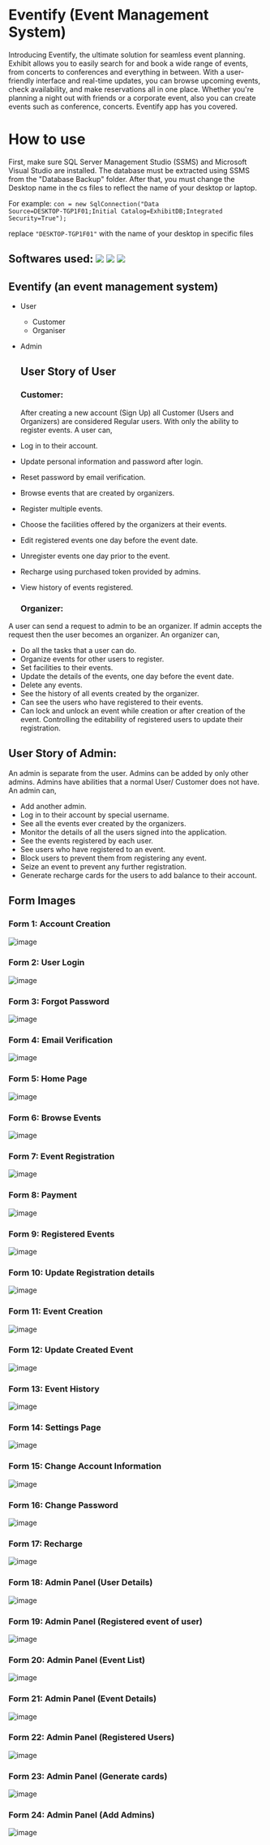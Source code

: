 # Eventify (Event Management System)
Introducing Eventify, the ultimate solution for seamless event planning. Exhibit allows you to easily search for and book a wide range of events, from concerts to conferences and everything in between. With a user-friendly interface and real-time updates, you can browse upcoming events, check availability, and make reservations all in one place. Whether you're planning a night out with friends or a corporate event, also you can create events such as conference, concerts. Eventify app has you covered.

# How to use
First, make sure SQL Server Management Studio (SSMS) and Microsoft Visual Studio are installed. The database must be extracted using SSMS from the "Database Backup" folder. After that, you must change the Desktop name in the cs files to reflect the name of your desktop or laptop. 

For example: 
<code>con = new SqlConnection("Data Source=DESKTOP-TGP1F01;Initial Catalog=ExhibitDB;Integrated Security=True");</code>

replace <code>"DESKTOP-TGP1F01"</code> with the name of your desktop in specific files

## Softwares used: <img src="https://img.shields.io/badge/Microsoft_SQL_Server-CC2927?style=for-the-badge&logo=microsoft-sql-server&logoColor=white"> <img src="https://img.shields.io/badge/Visual_Studio-5C2D91?style=for-the-badge&logo=visual%20studio&logoColor=white"> <img src="https://img.shields.io/badge/Adobe%20Photoshop-31A8FF?style=for-the-badge&logo=Adobe%20Photoshop&logoColor=black">

## Eventify (an event management system)
- User
   - Customer
   - Organiser
- Admin

  ## User Story of User

  ### Customer:
  After creating a new account (Sign Up) all Customer (Users and Organizers) are considered Regular users. With only the ability to register events.
A user can,
- Log in to their account.
- Update personal information and password after login.
- Reset password by email verification.
- Browse events that are created by organizers.
- Register multiple events.
- Choose the facilities offered by the organizers at their events.
- Edit registered events one day before the event date.
- Unregister events one day prior to the event.
- Recharge using purchased token provided by admins.
- View history of events registered.

  ### Organizer:
A user can send a request to admin to be an organizer. If admin accepts the request 
then the user becomes an organizer.
An organizer can,
- Do all the tasks that a user can do.
-	Organize events for other users to register.
-	Set facilities to their events.
-	Update the details of the events, one day before the event date.
-	Delete any events.
-	See the history of all events created by the organizer.
-	Can see the users who have registered to their events.
-	Can lock and unlock an event while creation or after creation of the event. Controlling the
editability of registered users to update their registration.

## User Story of Admin:
An admin is separate from the user. Admins can be added by only other admins. Admins have abilities that a normal User/ Customer does not have.
An admin can,
-	Add another admin.
-	Log in to their account by special username.
-	See all the events ever created by the organizers.
-	Monitor the details of all the users signed into the application.
-	See the events registered by each user.
-	See users who have registered to an event.
-	Block users to prevent them from registering any event.
-	Seize an event to prevent any further registration.
-	Generate recharge cards for the users to add balance to their account.

## Form Images
### Form 1: Account Creation
  ![image](https://github.com/user-attachments/assets/f7362f39-27aa-42e2-881c-6ded53579f28)

### Form 2: User Login
  ![image](https://github.com/user-attachments/assets/8d087e11-0513-4a6d-9379-2b23662f2ebd)

  ### Form 3: Forgot Password
  ![image](https://github.com/user-attachments/assets/9f8f0dc9-884b-4de6-a6d9-a20fdaf9225f)

  ### Form 4: Email Verification
  ![image](https://github.com/user-attachments/assets/fc52109e-877f-4e7d-a47c-7641ea50185b)

  ### Form 5: Home Page
  ![image](https://github.com/user-attachments/assets/c717b33b-7f38-4612-8f05-d719acf854d6)

  ### Form 6: Browse Events
  ![image](https://github.com/user-attachments/assets/d4a37667-2137-475f-8f3e-423bb93cb1f0)

  ### Form 7: Event Registration
  ![image](https://github.com/user-attachments/assets/a5b70d62-f3d0-483d-830b-be12ba7dccd9)

 ### Form 8: Payment
 ![image](https://github.com/user-attachments/assets/d874a1bd-078f-40ee-b84b-b4eb0936bad9)

 ### Form 9: Registered Events
 ![image](https://github.com/user-attachments/assets/072205e2-a0ef-4e3a-aa76-1d4fe7773577)

 ### Form 10: Update Registration details
 ![image](https://github.com/user-attachments/assets/3e42867f-995d-49df-9c03-5f0cb2752781)

 ### Form 11: Event Creation
 ![image](https://github.com/user-attachments/assets/bf1f6e54-2fde-4dfa-b2c2-d6c0ecb071f9)

 ### Form 12: Update Created Event
 ![image](https://github.com/user-attachments/assets/4dc8acf9-8b12-48e5-86f7-38d6d264513c)

 ### Form 13: Event History
 ![image](https://github.com/user-attachments/assets/ab74a8ca-9e40-4247-b7e9-be656c6f9034)

 ### Form 14: Settings Page
 ![image](https://github.com/user-attachments/assets/847a2ff7-aeb0-4d55-8a73-8fc49b2f84b8)

 ### Form 15: Change Account Information
 ![image](https://github.com/user-attachments/assets/e098b32c-815e-4458-a8d8-dcbc144353b7)

 ### Form 16: Change Password
 ![image](https://github.com/user-attachments/assets/aa485af0-64c3-4126-b74e-12f3173e025f)

 ### Form 17: Recharge
 ![image](https://github.com/user-attachments/assets/9ab887c3-9b09-4563-9358-721238c9ae7d)

### Form 18: Admin Panel (User Details)
![image](https://github.com/user-attachments/assets/faf10a4c-45d5-469e-a2f8-f7565c0cbeec)

### Form 19: Admin Panel (Registered event of user)
![image](https://github.com/user-attachments/assets/c0c575b4-bdd8-47d1-b525-424761313949)

### Form 20: Admin Panel (Event List)
![image](https://github.com/user-attachments/assets/b9ded9da-06ef-49cc-a60b-374686add9fd)

### Form 21: Admin Panel (Event Details)
![image](https://github.com/user-attachments/assets/805a0b33-998d-4087-b757-6987a6b7c87b)

### Form 22: Admin Panel (Registered Users)
![image](https://github.com/user-attachments/assets/8fdb6f62-ba11-4b2b-864b-84277d111862)

### Form 23: Admin Panel (Generate cards)
![image](https://github.com/user-attachments/assets/f360a26d-291b-4952-8200-3330e3162e40)

### Form 24: Admin Panel (Add Admins)
![image](https://github.com/user-attachments/assets/e15c9673-ef25-4489-bae1-7dfb6b483b08)

























  
                                 



